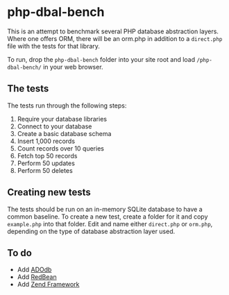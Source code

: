 # php-dbal-bench

This is an attempt to benchmark several PHP database abstraction layers.
Where one offers ORM, there will be an orm.php in addition to a `direct.php`
file with the tests for that library.

To run, drop the `php-dbal-bench` folder into your site root and load
`/php-dbal-bench/` in your web browser.

## The tests

The tests run through the following steps:

1. Require your database libraries
2. Connect to your database
3. Create a basic database schema
4. Insert 1,000 records
5. Count records over 10 queries
6. Fetch top 50 records
7. Perform 50 updates
8. Perform 50 deletes

## Creating new tests

The tests should be run on an in-memory SQLite database to have a common
baseline. To create a new test, create a folder for it and copy `example.php`
into that folder. Edit and name either `direct.php` or `orm.php`, depending
on the type of database abstraction layer used.

## To do

* Add [ADOdb](http://adodb.sourceforge.net/)
* Add [RedBean](http://redbeanphp.com/)
* Add [Zend Framework](http://framework.zend.com/manual/en/zend.db.html)
